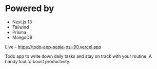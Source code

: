 # Powered by
 * Next.js 13
 * Tailwind
 * Prisma
 * MongoDB

Live - https://todo-app-sepia-psi-90.vercel.app

Todo app to write down daily tasks and stay on track with your routine. A handy tool to boost productivity.
